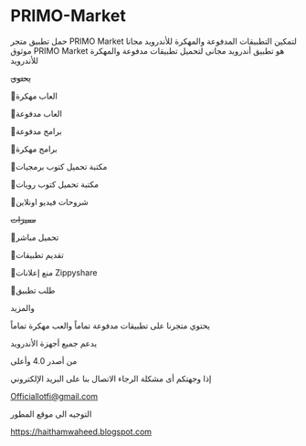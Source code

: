 # PRIMO-Market
حمل تطبيق متجر PRIMO Market لتمكين التطبيقات المدفوعة والمهكرة للأندرويد مجانا موثوق 
PRIMO Market هو تطبيق أندرويد مجانى لتحميل تطبيقات مدفوعة والمهكرة للأندرويد

~~يحتوي~~

🌟العاب مهكرة

🌟العاب مدفوعة 

🌟برامج مدفوعة

🌟برامج مهكرة 

🌟مكتبة تحميل كتوب برمجيات

🌟مكتبة تحميل كتوب رويات 

🌟شروحات فيديو اونلاين

~~مميزات~~

🌟تحميل مباشر 

🌟تقديم تطبيقات 

🌟منع إعلانات Zippyshare

🌟طلب تطبيق

والمزيد 

يحتوي متجرنا على تطبيقات مدفوعة تماماً والعب مهكرة تماماً

يدعم جميع أجهزة الأندرويد 

من أصدر 4.0 وأعلى

إذا وجهتكم أى مشكلة الرجاء الاتصال بنا على البريد الإلكتروني 

Officiallotfi@gmail.com

التوجيه الى موقع المطور 

https://haithamwaheed.blogspot.com
